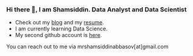 ### Hi there 👋, I am Shamsiddin. Data Analyst and Data Scientist

- Check out my [blog](https://shamsiddinabbasov.medium.com) and my [resume](https://drive.google.com/file/d/1z7tutEwQ9LSgW13G5Pbvp0p-yuqnQbhF/view?usp=sharing).
- I am currently learning Data Science.
- My second github account is [here](https://github.com/abbasovsh).

You can reach out to me via mrshamsiddinabbasov[at]gmail.com
